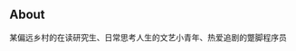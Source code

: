 ## About
某偏远乡村的在读研究生、日常思考人生的文艺小青年、热爱追剧的蹩脚程序员

[fsfsdfhkdgjfkdkjfgjkjdfklgjkdfjlkgd]: https://baidu.com "afnjksdhjfjsdklfjklsdjfkjklsjdfl"

[1]: https://baidu.com "baidu"
[2]: https://souhu.com "souhu"

[^]: 描述

